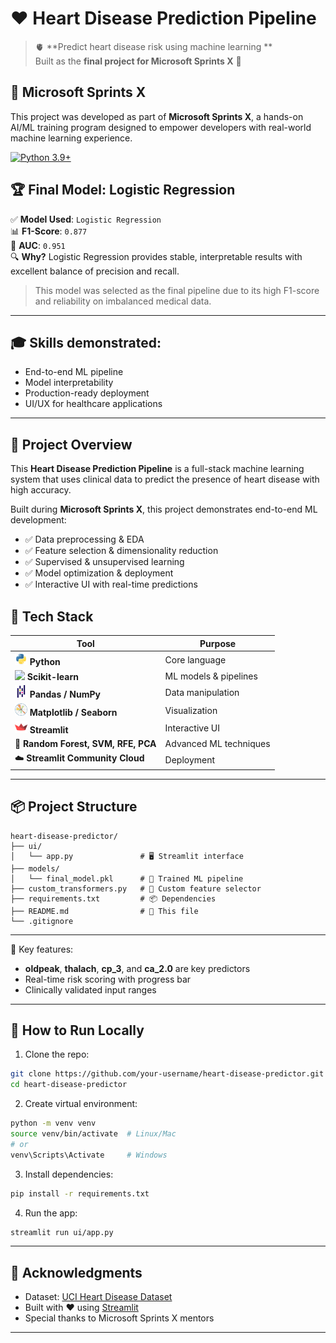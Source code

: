 # ❤️ Heart Disease Prediction Pipeline

> 🫀 **Predict heart disease risk using machine learning **  
> Built as the **final project for Microsoft Sprints X** 🚀
## 🐳 Microsoft Sprints X

This project was developed as part of **Microsoft Sprints X**, a hands-on AI/ML training program designed to empower developers with real-world machine learning experience.

[![Python 3.9+](https://img.shields.io/badge/Python-3.9%2B-blue)](https://www.python.org)

## 🏆 Final Model: Logistic Regression

✅ **Model Used**: `Logistic Regression`  
📊 **F1-Score**: `0.877`  
🎯 **AUC**: `0.951`  
🔍 **Why?** Logistic Regression provides stable, interpretable results with excellent balance of precision and recall.

> This model was selected as the final pipeline due to its high F1-score and reliability on imbalanced medical data.

---
## 🎓 Skills demonstrated:
- End-to-end ML pipeline
- Model interpretability
- Production-ready deployment
- UI/UX for healthcare applications

---

## 🎯 Project Overview

This **Heart Disease Prediction Pipeline** is a full-stack machine learning system that uses clinical data to predict the presence of heart disease with high accuracy.

Built during **Microsoft Sprints X**, this project demonstrates end-to-end ML development:
- ✅ Data preprocessing & EDA
- ✅ Feature selection & dimensionality reduction
- ✅ Supervised & unsupervised learning
- ✅ Model optimization & deployment
- ✅ Interactive UI with real-time predictions


## 🧰 Tech Stack

| Tool | Purpose |
|------|--------|
| <img src="https://raw.githubusercontent.com/devicons/devicon/master/icons/python/python-original.svg" width="20"> **Python** | Core language |
| <img src="https://raw.githubusercontent.com/devicons/devicon/master/icons/scikitlearn/scikit-learn-original.svg" width="20"> **Scikit-learn** | ML models & pipelines |
| <img src="https://raw.githubusercontent.com/devicons/devicon/master/icons/pandas/pandas-original.svg" width="20"> **Pandas / NumPy** | Data manipulation |
| <img src="https://raw.githubusercontent.com/devicons/devicon/master/icons/matplotlib/matplotlib-original.svg" width="20"> **Matplotlib / Seaborn** | Visualization |
| <img src="https://raw.githubusercontent.com/devicons/devicon/master/icons/streamlit/streamlit-original.svg" width="20"> **Streamlit** | Interactive UI |
| 🐍 **Random Forest, SVM, RFE, PCA** | Advanced ML techniques |
| ☁️ **Streamlit Community Cloud** | Deployment |

---

## 📦 Project Structure

```
heart-disease-predictor/
├── ui/
│   └── app.py               # 🖥️ Streamlit interface
├── models/
│   └── final_model.pkl      # 🧠 Trained ML pipeline
├── custom_transformers.py   # 🔧 Custom feature selector
├── requirements.txt         # 📦 Dependencies
├── README.md                # 📄 This file
└── .gitignore
```

---



🎯 Key features:
- **oldpeak**, **thalach**, **cp_3**, and **ca_2.0** are key predictors
- Real-time risk scoring with progress bar
- Clinically validated input ranges

---

## 🚀 How to Run Locally

1. Clone the repo:
```bash
git clone https://github.com/your-username/heart-disease-predictor.git
cd heart-disease-predictor
```

2. Create virtual environment:
```bash
python -m venv venv
source venv/bin/activate  # Linux/Mac
# or
venv\Scripts\Activate     # Windows
```

3. Install dependencies:
```bash
pip install -r requirements.txt
```

4. Run the app:
```bash
streamlit run ui/app.py
```

---





## 🙌 Acknowledgments

- Dataset: [UCI Heart Disease Dataset](https://archive.ics.uci.edu/ml/datasets/Heart+Disease)
- Built with ❤️ using [Streamlit](https://streamlit.io)
- Special thanks to Microsoft Sprints X mentors

---


